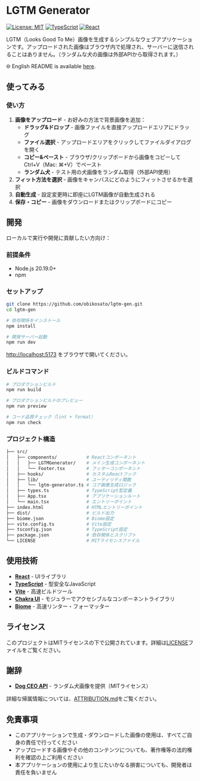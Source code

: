 # LGTM Generator

[![License: MIT](https://img.shields.io/badge/License-MIT-yellow.svg)](https://opensource.org/licenses/MIT)
[![TypeScript](https://img.shields.io/badge/%3C%2F%3E-TypeScript-%230074c1.svg)](https://www.typescriptlang.org/)
[![React](https://img.shields.io/badge/-React-61DAFB?logo=react&logoColor=white)](https://reactjs.org/)

LGTM（Looks Good To Me）画像を生成するシンプルなウェブアプリケーションです。アップロードされた画像はブラウザ内で処理され、サーバーに送信されることはありません。（ランダムな犬の画像は外部APIから取得されます。）

🌐 English README is available [here](README.md).

## 使ってみる

<!-- **[🚀 LGTM画像つくるよ](https://obikosato.github.io/lgtm-gen/)** -->

### 使い方

1. **画像をアップロード** - お好みの方法で背景画像を追加：
   - **ドラッグ&ドロップ** - 画像ファイルを直接アップロードエリアにドラッグ
   - **ファイル選択** - アップロードエリアをクリックしてファイルダイアログを開く
   - **コピー&ペースト** - ブラウザ/クリップボードから画像をコピーしてCtrl+V（Mac: ⌘+V）でペースト
   - **ランダム犬** - テスト用の犬画像をランダム取得（外部API使用）
2. **フィット方法を選択** - 画像をキャンバスにどのようにフィットさせるかを選択
3. **自動生成** - 設定変更時に即座にLGTM画像が自動生成される
4. **保存・コピー** - 画像をダウンロードまたはクリップボードにコピー

## 開発

ローカルで実行や開発に貢献したい方向け：

### 前提条件

- Node.js 20.19.0+
- npm

### セットアップ

```bash
git clone https://github.com/obikosato/lgtm-gen.git
cd lgtm-gen

# 依存関係をインストール
npm install

# 開発サーバー起動
npm run dev
```

<http://localhost:5173> をブラウザで開いてください。

### ビルドコマンド

```bash
# プロダクションビルド
npm run build

# プロダクションビルドのプレビュー
npm run preview

# コード品質チェック（lint + format）
npm run check
```

### プロジェクト構造

```sh
├── src/
│   ├── components/           # Reactコンポーネント
│   │   ├── LGTMGenerator/    # メイン生成コンポーネント
│   │   └── Footer.tsx        # フッターコンポーネント
│   ├── hooks/                # カスタムReactフック
│   ├── lib/                  # ユーティリティ関数
│   │   └── lgtm-generator.ts # コア画像生成ロジック
│   ├── types.ts              # TypeScript型定義
│   ├── App.tsx               # アプリケーションルート
│   └── main.tsx              # エントリーポイント
├── index.html                # HTMLエントリーポイント
├── dist/                     # ビルド出力
├── biome.json                # Biome設定
├── vite.config.ts            # Vite設定
├── tsconfig.json             # TypeScript設定
├── package.json              # 依存関係とスクリプト
└── LICENSE                   # MITライセンスファイル
```

## 使用技術

- **[React](https://reactjs.org/)** - UIライブラリ
- **[TypeScript](https://www.typescriptlang.org/)** - 型安全なJavaScript
- **[Vite](https://vitejs.dev/)** - 高速ビルドツール
- **[Chakra UI](https://chakra-ui.com/)** - モジュラーでアクセシブルなコンポーネントライブラリ
- **[Biome](https://biomejs.dev/)** - 高速リンター・フォーマッター

## ライセンス

このプロジェクトはMITライセンスの下で公開されています。詳細は[LICENSE](LICENSE)ファイルをご覧ください。

## 謝辞

- **[Dog CEO API](https://github.com/ElliottLandsborough/dog-ceo-api)** - ランダム犬画像を提供（MITライセンス）

詳細な帰属情報については、[ATTRIBUTION.md](ATTRIBUTION.md)をご覧ください。

## 免責事項

- このアプリケーションで生成・ダウンロードした画像の使用は、すべてご自身の責任で行ってください
- アップロードする画像やその他のコンテンツについても、著作権等の法的権利を確認の上ご利用ください
- 本アプリケーションの使用により生じたいかなる損害についても、開発者は責任を負いません
